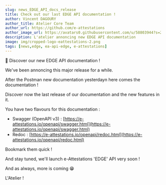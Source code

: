 ```yaml
---
slug: news_EDGE_API_docs_release
title: Check out our last EDGE API documentation !
author: Vincent DAGOURY
author_title: Atelier Core Team
author_url: https://github.com/e-attestations
author_image_url: https://avatars0.githubusercontent.com/u/58803944?s=200&v=4
description: L'atelier annoncing new EDGE API documentation
image: img/cropped-logo-eattestations-2.png
tags: [news,edge, ea-api-edge, e-attestations]
---
```


🚀 Discover our new EDGE API documentation !

<!--truncate-->

We've been annoncing this major release for a while. 

After the Postman new documentation yesterdayn here comes the documentation !

Discover now the last release of our documentation and the new features in it.

You have two flavours for this documentation :

- Swagger (OpenAPI v3) : [https://e-attestations.io/openapi/swagger.html](https://e-attestations.io/openapi/swagger.html)
- Redoc : [https://e-attestations.io/openapi/redoc.html](https://e-attestations.io/openapi/redoc.html)


Bookmark them quick !


And stay tuned, we'll launch e-Attestations 'EDGE' API very soon !

And as always, more is coming 😁

L'Atelier !